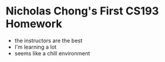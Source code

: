 # Nicholas Chong's First CS193 Homework

- the instructors are the best
- I'm learning a lot
- seems like a chill environment
